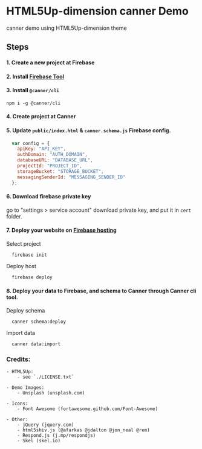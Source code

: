# HTML5Up-dimension canner Demo

canner demo using HTML5Up-dimension theme

## Steps

#### 1. Create a new project at Firebase
#### 2. Install [Firebase Tool](https://github.com/firebase/firebase-tools)
#### 3. Install `@canner/cli`

```
npm i -g @canner/cli
```

#### 4. Create project at Canner
#### 5. Update `public/index.html` & `canner.schema.js` Firebase config.

```js
  var config = {
    apiKey: "API_KEY",
    authDomain: "AUTH_DOMAIN",
    databaseURL: "DATABASE_URL",
    projectId: "PROJECT_ID",
    storageBucket: "STORAGE_BUCKET",
    messagingSenderId: "MESSAGING_SENDER_ID"
  };
```

#### 6. Download firebase private key

go to "settings > service account" download private key, and put it in `cert` folder.

#### 7. Deploy your website on [Firebase hosting](https://firebase.google.com/docs/hosting/)

Select project

```
  firebase init
```

Deploy host

```
  firebase deploy
```

#### 8. Deploy your data to Firebase, and schema to Canner through Canner cli tool.

Deploy schema

```
  canner schema:deploy
```

Import data

```
  canner data:import
```

### Credits:
    - HTML5Up:
        - see `./LICENSE.txt`

    - Demo Images:
        - Unsplash (unsplash.com)

    - Icons:
        - Font Awesome (fortawesome.github.com/Font-Awesome)

    - Other:
        - jQuery (jquery.com)
        - html5shiv.js (@afarkas @jdalton @jon_neal @rem)
        - Respond.js (j.mp/respondjs)
        - Skel (skel.io)
